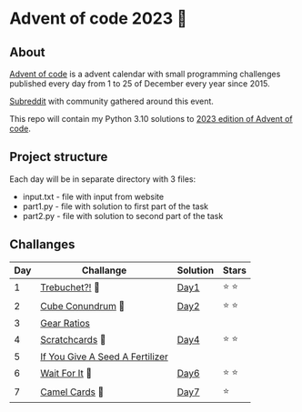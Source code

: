 # Advent of code 2023 :christmas_tree:


## About
[Advent of code](https://adventofcode.com) is a advent calendar with small programming challenges published every day from 1 to 25 of December every year since 2015.
 
[Subreddit](https://www.reddit.com/r/adventofcode/) with community gathered around this event.

This repo will contain my Python 3.10 solutions to [2023 edition of Advent of code](https://adventofcode.com/2023).



## Project structure
Each day will be in separate directory with 3 files:

- input.txt - file with input from website
- part1.py - file with solution to first part of the task
- part2.py - file with solution to second part of the task

## Challanges
| Day | Challange                                                              | Solution                                                                  | Stars         |
|-----|------------------------------------------------------------------------|---------------------------------------------------------------------------|---------------|
| 1   | [Trebuchet?!](https://adventofcode.com/2023/day/1)         :santa:     | [Day1](https://github.com/thebestofal/advent_of_code_2023/tree/main/day1) | :star: :star: |
| 2   | [Cube Conundrum](https://adventofcode.com/2023/day/2)      :santa:     | [Day2](https://github.com/thebestofal/advent_of_code_2023/tree/main/day2) | :star: :star: |
| 3   | [Gear Ratios](https://adventofcode.com/2023/day/3)                     |          
| 4   | [Scratchcards](https://adventofcode.com/2023/day/4) :santa:            | [Day4](https://github.com/thebestofal/advent_of_code_2023/tree/main/day4) | :star: :star: |
| 5   | [If You Give A Seed A Fertilizer](https://adventofcode.com/2023/day/5) |                                                                           |               |
| 6   | [Wait For It](https://adventofcode.com/2023/day/6)  :santa:            | [Day6](https://github.com/thebestofal/advent_of_code_2023/tree/main/day6) | :star: :star: | 
| 7   | [Camel Cards](https://adventofcode.com/2023/day/7)  :santa:            | [Day7](https://github.com/thebestofal/advent_of_code_2023/tree/main/day7) | :star:        | 


